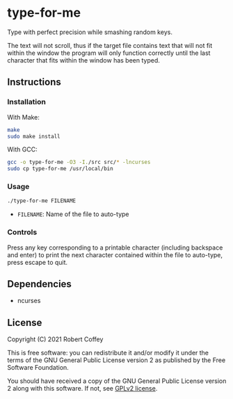 # type-for-me

Type with perfect precision while smashing random keys.

The text will not scroll, thus if the target file contains text that will not
fit within the window the program will only function correctly until the last
character that fits within the window has been typed.


## Instructions

### Installation

With Make:
```sh
make
sudo make install
```

With GCC:
```sh
gcc -o type-for-me -O3 -I./src src/* -lncurses
sudo cp type-for-me /usr/local/bin
```

### Usage

```sh
./type-for-me FILENAME
```
- `FILENAME`: Name of the file to auto-type

### Controls

Press any key corresponding to a printable character (including backspace and
enter) to print the next character contained within the file to auto-type, press
escape to quit.


## Dependencies

- ncurses


## License

Copyright (C) 2021 Robert Coffey

This is free software: you can redistribute it and/or modify it under the terms
of the GNU General Public License version 2 as published by the Free Software
Foundation.

You should have received a copy of the GNU General Public License version 2
along with this software. If not, see
[GPLv2 license](https://www.gnu.org/licenses/gpl-2.0).
